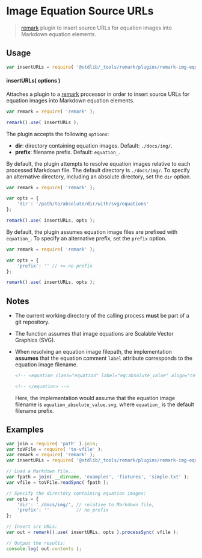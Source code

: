 <!--

@license Apache-2.0

Copyright (c) 2018 The Stdlib Authors.

Licensed under the Apache License, Version 2.0 (the "License");
you may not use this file except in compliance with the License.
You may obtain a copy of the License at

   http://www.apache.org/licenses/LICENSE-2.0

Unless required by applicable law or agreed to in writing, software
distributed under the License is distributed on an "AS IS" BASIS,
WITHOUT WARRANTIES OR CONDITIONS OF ANY KIND, either express or implied.
See the License for the specific language governing permissions and
limitations under the License.

-->

# Image Equation Source URLs

> [remark][remark] plugin to insert source URLs for equation images into Markdown equation elements.

<section class="usage">

## Usage

```javascript
var insertURLs = require( '@stdlib/_tools/remark/plugins/remark-img-equations-src-urls' );
```

#### insertURLs( options )

Attaches a plugin to a [remark][remark] processor in order to insert source URLs for equation images into Markdown equation elements.

```javascript
var remark = require( 'remark' );

remark().use( insertURLs );
```

The plugin accepts the following `options`:

-   **dir**: directory containing equation images. Default: `./docs/img/`.
-   **prefix**: filename prefix. Default: `equation_`.

By default, the plugin attempts to resolve equation images relative to each processed Markdown file. The default directory is `./docs/img/`. To specify an alternative directory, including an absolute directory, set the `dir` option.

```javascript
var remark = require( 'remark' );

var opts = {
    'dir': '/path/to/absolute/dir/with/svg/equations'
};

remark().use( insertURLs, opts );
```

By default, the plugin assumes equation image files are prefixed with `equation_`. To specify an alternative prefix, set the `prefix` option.

```javascript
var remark = require( 'remark' );

var opts = {
    'prefix': '' // <= no prefix
};

remark().use( insertURLs, opts );
```

</section>

<!-- /.usage -->

<section class="notes">

## Notes

-   The current working directory of the calling process **must** be part of a git repository.

-   The function assumes that image equations are Scalable Vector Graphics (SVG).

-   When resolving an equation image filepath, the implementation **assumes** that the equation comment `label` attribute corresponds to the equation image filename.

    ```html
    <!-- <equation class="equation" label="eq:absolute_value" align="center" raw="|x| = \begin{cases} x & \textrm{if}\ x \geq 0 \\ -x & \textrm{if}\ x < 0\end{cases}" alt="Absolute value"> -->

    <!-- </equation> -->
    ```

    Here, the implementation would assume that the equation image filename is `equation_absolute_value.svg`, where `equation_` is the default filename prefix.

</section>

<!-- /.notes -->

<section class="examples">

## Examples

<!-- eslint no-undef: "error" -->

```javascript
var join = require( 'path' ).join;
var toVFile = require( 'to-vfile' );
var remark = require( 'remark' );
var insertURLs = require( '@stdlib/_tools/remark/plugins/remark-img-equations-src-urls' );

// Load a Markdown file...
var fpath = join( __dirname, 'examples', 'fixtures', 'simple.txt' );
var vfile = toVFile.readSync( fpath );

// Specify the directory containing equation images:
var opts = {
    'dir': './docs/img/', // relative to Markdown file,
    'prefix': ''          // no prefix
};

// Insert src URLs:
var out = remark().use( insertURLs, opts ).processSync( vfile );

// Output the results:
console.log( out.contents );
```

</section>

<!-- /.examples -->

<section class="links">

[remark]: https://github.com/wooorm/remark

</section>

<!-- /.links -->
